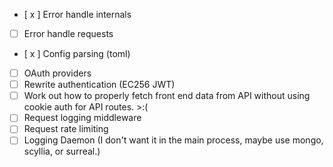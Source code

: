 - [ x ] Error handle internals
- [ ] Error handle requests
- [ x ] Config parsing (toml)
- [ ] OAuth providers
- [ ] Rewrite authentication (EC256 JWT)
- [ ] Work out how to properly fetch front end data from API without using cookie auth for API routes. >:(
- [ ] Request logging middleware
- [ ] Request rate limiting
- [ ] Logging Daemon (I don't want it in the main process, maybe use mongo, scyllia, or surreal.)
